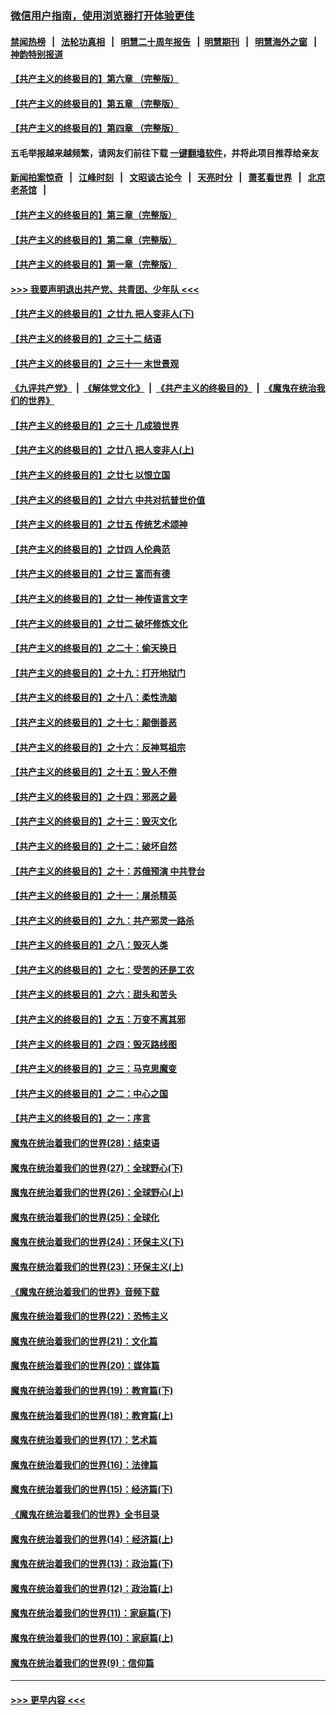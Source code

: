 ### [微信用户指南，使用浏览器打开体验更佳](https://github.com/gfw-breaker/banned-news1/blob/master/indexes/wechat-guide.md?t=0)
#### [禁闻热榜](热点新闻.md?t=0)  &nbsp;&nbsp;|&nbsp;&nbsp; [法轮功真相](https://github.com/gfw-breaker/truth/blob/master/README.md?t=0) &nbsp;&nbsp;|&nbsp;&nbsp; [明慧二十周年报告](https://github.com/gfw-breaker/mh-reports/blob/master/README.md?t=0) &nbsp;&nbsp;|&nbsp;&nbsp;[明慧期刊](https://github.com/gfw-breaker/mh-qikan) &nbsp;&nbsp;|&nbsp;&nbsp; [明慧海外之窗](https://github.com/gfw-breaker/mh-news/blob/master/README.md?t=0) &nbsp;&nbsp;|&nbsp;&nbsp; [神韵特别报道](https://github.com/gfw-breaker/mh-news/blob/master/shenyun.md?t=0)
#### [【共产主义的终极目的】第六章 （完整版）](../pages/nsc422/n11428913.md?t=02092222) 
#### [【共产主义的终极目的】第五章 （完整版）](../pages/nsc422/n11428912.md?t=02092222) 
#### [【共产主义的终极目的】第四章 （完整版）](../pages/nsc422/n11428907.md?t=02092222) 
#### 五毛举报越来越频繁，请网友们前往下载 [一键翻墙软件](https://github.com/gfw-breaker/ssr-accounts)，并将此项目推荐给亲友
#### [新闻拍案惊奇](https://github.com/gfw-breaker/banned-news1/blob/master/pages/link4.md) &nbsp;&nbsp;|&nbsp;&nbsp; [江峰时刻](https://github.com/gfw-breaker/banned-news1/blob/master/pages/link4.md) &nbsp;&nbsp;|&nbsp;&nbsp; [文昭谈古论今](https://github.com/gfw-breaker/banned-news1/blob/master/pages/link4.md) &nbsp;&nbsp;|&nbsp;&nbsp; [天亮时分](https://github.com/gfw-breaker/banned-news1/blob/master/pages/link4.md) &nbsp;&nbsp;|&nbsp;&nbsp; [萧茗看世界](https://github.com/gfw-breaker/banned-news1/blob/master/pages/link4.md) &nbsp;&nbsp;|&nbsp;&nbsp; [北京老茶馆](https://github.com/gfw-breaker/banned-news1/blob/master/pages/link4.md) &nbsp;&nbsp;|&nbsp;&nbsp; 
#### [【共产主义的终极目的】第三章（完整版）](../pages/nsc422/n11428848.md?t=02092222) 
#### [【共产主义的终极目的】第二章（完整版）](../pages/nsc422/n11428831.md?t=02092222) 
#### [【共产主义的终极目的】第一章（完整版）](../pages/nsc422/n11417651.md?t=02092222) 
#### [>>> 我要声明退出共产党、共青团、少年队 <<<](https://github.com/begood0513/goodnews/blob/master/quit/letter.md) 
#### [【共产主义的终极目的】之廿九 把人变非人(下)](../pages/nsc422/n11344140.md?t=02092222) 
#### [【共产主义的终极目的】之三十二 结语](../pages/nsc422/n11360535.md?t=02092222) 
#### [【共产主义的终极目的】之三十一 末世景观](../pages/nsc422/n11351129.md?t=02092222) 
#### [《九评共产党》](https://github.com/begood0513/9ping.md/blob/master/README.md) &nbsp;|&nbsp; [《解体党文化》](../../../../jtdwh.md/blob/master/README.md)  &nbsp;|&nbsp; [《共产主义的终极目的》](../../../../gczydzjmd.md/blob/master/README.md) &nbsp;|&nbsp; [《魔鬼在统治我们的世界》](../../../../mgztzwmdsj.md/blob/master/README.md) 
#### [【共产主义的终极目的】之三十 几成狼世界](../pages/nsc422/n11348280.md?t=02092222) 
#### [【共产主义的终极目的】之廿八 把人变非人(上)](../pages/nsc422/n11340492.md?t=02092222) 
#### [【共产主义的终极目的】之廿七 以恨立国](../pages/nsc422/n11336944.md?t=02092222) 
#### [【共产主义的终极目的】之廿六 中共对抗普世价值](../pages/nsc422/n11324785.md?t=02092222) 
#### [【共产主义的终极目的】之廿五 传统艺术颂神](../pages/nsc422/n11296396.md?t=02092222) 
#### [【共产主义的终极目的】之廿四 人伦典范](../pages/nsc422/n11296397.md?t=02092222) 
#### [【共产主义的终极目的】之廿三 富而有德](../pages/nsc422/n11283598.md?t=02092222) 
#### [【共产主义的终极目的】之廿一 神传语言文字](../pages/nsc422/n11263265.md?t=02092222) 
#### [【共产主义的终极目的】之廿二 破坏修炼文化](../pages/nsc422/n11245728.md?t=02092222) 
#### [【共产主义的终极目的】之二十：偷天换日](../pages/nsc422/n11238846.md?t=02092222) 
#### [【共产主义的终极目的】之十九：打开地狱门](../pages/nsc422/n11206376.md?t=02092222) 
#### [【共产主义的终极目的】之十八：柔性洗脑](../pages/nsc422/n11199994.md?t=02092222) 
#### [【共产主义的终极目的】之十七：颠倒善恶](../pages/nsc422/n11179782.md?t=02092222) 
#### [【共产主义的终极目的】之十六：反神骂祖宗](../pages/nsc422/n11166798.md?t=02092222) 
#### [【共产主义的终极目的】之十五：毁人不倦](../pages/nsc422/n11166792.md?t=02092222) 
#### [【共产主义的终极目的】之十四：邪恶之最](../pages/nsc422/n11150249.md?t=02092222) 
#### [【共产主义的终极目的】之十三：毁灭文化](../pages/nsc422/n11135227.md?t=02092222) 
#### [【共产主义的终极目的】之十二：破坏自然](../pages/nsc422/n11135214.md?t=02092222) 
#### [【共产主义的终极目的】之十：苏俄预演 中共登台](../pages/nsc422/n11118424.md?t=02092222) 
#### [【共产主义的终极目的】之十一：屠杀精英](../pages/nsc422/n11118442.md?t=02092222) 
#### [【共产主义的终极目的】之九：共产邪灵一路杀](../pages/nsc422/n11114139.md?t=02092222) 
#### [【共产主义的终极目的】之八：毁灭人类](../pages/nsc422/n11108503.md?t=02092222) 
#### [【共产主义的终极目的】之七：受苦的还是工农](../pages/nsc422/n11101809.md?t=02092222) 
#### [【共产主义的终极目的】之六：甜头和苦头](../pages/nsc422/n11096971.md?t=02092222) 
#### [【共产主义的终极目的】之五：万变不离其邪](../pages/nsc422/n11091285.md?t=02092222) 
#### [【共产主义的终极目的】之四：毁灭路线图](../pages/nsc422/n11086284.md?t=02092222) 
#### [【共产主义的终极目的】之三：马克思魔变](../pages/nsc422/n11061941.md?t=02092222) 
#### [【共产主义的终极目的】之二：中心之国](../pages/nsc422/n11047728.md?t=02092222) 
#### [【共产主义的终极目的】之一：序言](../pages/nsc422/n11086077.md?t=02092222) 
#### [魔鬼在统治着我们的世界(28)：结束语](../pages/nsc422/n10936246.md?t=02092222) 
#### [魔鬼在统治着我们的世界(27)：全球野心(下)](../pages/nsc422/n10928319.md?t=02092222) 
#### [魔鬼在统治着我们的世界(26)：全球野心(上)](../pages/nsc422/n10900318.md?t=02092222) 
#### [魔鬼在统治着我们的世界(25)：全球化](../pages/nsc422/n10788205.md?t=02092222) 
#### [魔鬼在统治着我们的世界(24)：环保主义(下)](../pages/nsc422/n10695307.md?t=02092222) 
#### [魔鬼在统治着我们的世界(23)：环保主义(上)](../pages/nsc422/n10688613.md?t=02092222) 
#### [《魔鬼在统治着我们的世界》音频下载](../pages/nsc422/n10635553.md?t=02092222) 
#### [魔鬼在统治着我们的世界(22)：恐怖主义](../pages/nsc422/n10614727.md?t=02092222) 
#### [魔鬼在统治着我们的世界(21)：文化篇](../pages/nsc422/n10597706.md?t=02092222) 
#### [魔鬼在统治着我们的世界(20)：媒体篇](../pages/nsc422/n10586579.md?t=02092222) 
#### [魔鬼在统治着我们的世界(19)：教育篇(下)](../pages/nsc422/n10564808.md?t=02092222) 
#### [魔鬼在统治着我们的世界(18)：教育篇(上)](../pages/nsc422/n10526970.md?t=02092222) 
#### [魔鬼在统治着我们的世界(17)：艺术篇](../pages/nsc422/n10499093.md?t=02092222) 
#### [魔鬼在统治着我们的世界(16)：法律篇](../pages/nsc422/n10485969.md?t=02092222) 
#### [魔鬼在统治着我们的世界(15)：经济篇(下)](../pages/nsc422/n10469975.md?t=02092222) 
#### [《魔鬼在统治着我们的世界》全书目录](../pages/nsc422/n10464261.md?t=02092222) 
#### [魔鬼在统治着我们的世界(14)：经济篇(上)](../pages/nsc422/n10457370.md?t=02092222) 
#### [魔鬼在统治着我们的世界(13)：政治篇(下)](../pages/nsc422/n10448270.md?t=02092222) 
#### [魔鬼在统治着我们的世界(12)：政治篇(上)](../pages/nsc422/n10444576.md?t=02092222) 
#### [魔鬼在统治着我们的世界(11)：家庭篇(下)](../pages/nsc422/n10440961.md?t=02092222) 
#### [魔鬼在统治着我们的世界(10)：家庭篇(上)](../pages/nsc422/n10435448.md?t=02092222) 
#### [魔鬼在统治着我们的世界(9)：信仰篇](../pages/nsc422/n10432159.md?t=02092222) 

----
#### [ >>> 更早内容 <<< ](../indexes/nsc422-earlier.md)
